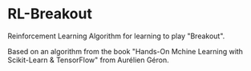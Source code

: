 # RL-Breakout
Reinforcement Learning Algorithm for learning to play "Breakout".

Based on an algorithm from the book "Hands-On Mchine Learning with Scikit-Learn & TensorFlow" from Aurélien Géron.
